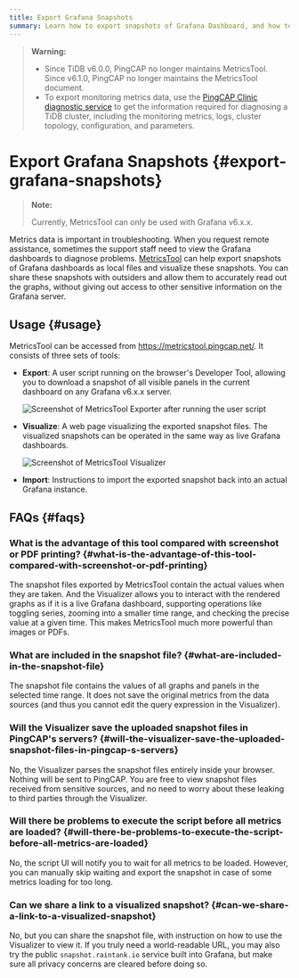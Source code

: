 ```yaml
---
title: Export Grafana Snapshots
summary: Learn how to export snapshots of Grafana Dashboard, and how to visualize these files.
---
```


> **Warning:**
>
> -   Since TiDB v6.0.0, PingCAP no longer maintains MetricsTool. Since v6.1.0, PingCAP no longer maintains the MetricsTool document.
> -   To export monitoring metrics data, use the [<a href="/clinic/clinic-introduction.md">PingCAP Clinic diagnostic service</a>](/clinic/clinic-introduction.md) to get the information required for diagnosing a TiDB cluster, including the monitoring metrics, logs, cluster topology, configuration, and parameters.

# Export Grafana Snapshots {#export-grafana-snapshots}

> **Note:**
>
> Currently, MetricsTool can only be used with Grafana v6.x.x.

Metrics data is important in troubleshooting. When you request remote assistance, sometimes the support staff need to view the Grafana dashboards to diagnose problems. [<a href="https://metricstool.pingcap.net/">MetricsTool</a>](https://metricstool.pingcap.net/) can help export snapshots of Grafana dashboards as local files and visualize these snapshots. You can share these snapshots with outsiders and allow them to accurately read out the graphs, without giving out access to other sensitive information on the Grafana server.

## Usage {#usage}

MetricsTool can be accessed from [<a href="https://metricstool.pingcap.net/">https://metricstool.pingcap.net/</a>](https://metricstool.pingcap.net/). It consists of three sets of tools:

-   **Export**: A user script running on the browser's Developer Tool, allowing you to download a snapshot of all visible panels in the current dashboard on any Grafana v6.x.x server.

    ![Screenshot of MetricsTool Exporter after running the user script](/media/metricstool-export.png)

-   **Visualize**: A web page visualizing the exported snapshot files. The visualized snapshots can be operated in the same way as live Grafana dashboards.

    ![Screenshot of MetricsTool Visualizer](/media/metricstool-visualize.png)

-   **Import**: Instructions to import the exported snapshot back into an actual Grafana instance.

## FAQs {#faqs}

### What is the advantage of this tool compared with screenshot or PDF printing? {#what-is-the-advantage-of-this-tool-compared-with-screenshot-or-pdf-printing}

The snapshot files exported by MetricsTool contain the actual values when they are taken. And the Visualizer allows you to interact with the rendered graphs as if it is a live Grafana dashboard, supporting operations like toggling series, zooming into a smaller time range, and checking the precise value at a given time. This makes MetricsTool much more powerful than images or PDFs.

### What are included in the snapshot file? {#what-are-included-in-the-snapshot-file}

The snapshot file contains the values of all graphs and panels in the selected time range. It does not save the original metrics from the data sources (and thus you cannot edit the query expression in the Visualizer).

### Will the Visualizer save the uploaded snapshot files in PingCAP's servers? {#will-the-visualizer-save-the-uploaded-snapshot-files-in-pingcap-s-servers}

No, the Visualizer parses the snapshot files entirely inside your browser. Nothing will be sent to PingCAP. You are free to view snapshot files received from sensitive sources, and no need to worry about these leaking to third parties through the Visualizer.

### Will there be problems to execute the script before all metrics are loaded? {#will-there-be-problems-to-execute-the-script-before-all-metrics-are-loaded}

No, the script UI will notify you to wait for all metrics to be loaded. However, you can manually skip waiting and export the snapshot in case of some metrics loading for too long.

### Can we share a link to a visualized snapshot? {#can-we-share-a-link-to-a-visualized-snapshot}

No, but you can share the snapshot file, with instruction on how to use the Visualizer to view it. If you truly need a world-readable URL, you may also try the public `snapshot.raintank.io` service built into Grafana, but make sure all privacy concerns are cleared before doing so.
